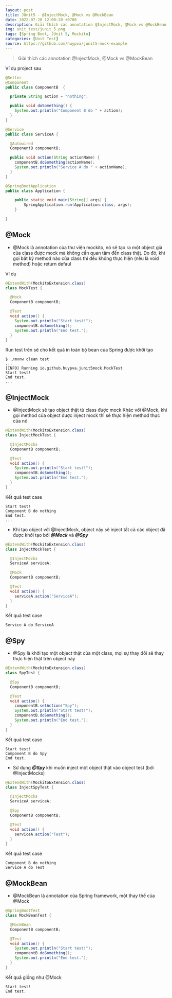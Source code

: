```yaml
---
layout: post
title: JUnit5 - @InjectMock, @Mock vs @MockBean
date: 2022-07-28 12:00:20 +0700
description: Giải thích các annotation @InjectMock, @Mock vs @MockBean
img: unit_test/junit_5.png
tags: [Spring Boot, JUnit 5, Mockito]
categories: [Unit Test]
source: https://github.com/huypva/junit5-mock-example
---
```


> Giải thích các annotation @InjectMock, @Mock vs @MockBean

Ví dụ project sau
```java
@Setter
@Component
public class ComponentB  {

  private String action = "nothing";

  public void doSomething() {
    System.out.println("Component B do " + action);
  }
}

@Service
public class ServiceA {

  @Autowired
  ComponentB componentB;

  public void action(String actionName) {
    componentB.doSomething(actionName);
    System.out.println("Service A do " + actionName);
  }
}

@SpringBootApplication
public class Application {

	public static void main(String[] args) {
		SpringApplication.run(Application.class, args);
	}

}
```

## @Mock

- @Mock là annotation của thư viện mockito, nó sẽ tạo ra một object giả của class được mock mà không cần quan tâm đến class thật. 
Do đó, khi gọi bất kỳ method nào của class thì đều không thực hiện (nếu là void method) hoặc return defaul 

Ví dụ
```java
@ExtendWith(MockitoExtension.class)
class MockTest {

  @Mock
  ComponentB componentB;

  @Test
  void action() {
    System.out.println("Start test!");
    componentB.doSomething();
    System.out.println("End test.");
  }
}
```

Run test trên sẽ cho kết quả in toàn bộ bean của Spring được khởi tạo  
```
$ ./mvnw clean test
...
[INFO] Running io.github.huypva.junit5mock.MockTest
Start test!
End test.
...
```

## @InjectMock

- @InjectMock sẽ tạo object thật từ class được mock
Khác với @Mock, khi gọi method của object được inject mock thì sẽ thực hiện method thực của nó

```java
@ExtendWith(MockitoExtension.class)
class InjectMockTest {

  @InjectMocks
  ComponentB componentB;

  @Test
  void action() {
    System.out.println("Start test!");
    componentB.doSomething();
    System.out.println("End test.");
  }
}
```

Kết quả test case
```text
Start test!
Component B do nothing
End test.
...
``` 

- Khi tạo object với @InjectMock, object này sẽ inject tất cả các object đã được khởi tạo bởi ***@Mock*** và ***@Spy***

```java
@ExtendWith(MockitoExtension.class)
class InjectMockTest {

  @InjectMocks
  ServiceA serviceA;

  @Mock
  ComponentB componentB;

  @Test
  void action() {
    serviceA.action("ServiceA");
  }
}
```

Kết quả test case  
```text
Service A do ServiceA
```

## @Spy

- @Spy là khởi tạo một object thật của một class, mọi sự thay đổi sẽ thay thực hiện thật trên object này

```java
@ExtendWith(MockitoExtension.class)
class SpyTest {

  @Spy
  ComponentB componentB;

  @Test
  void action() {
    componentB.setAction("Spy");
    System.out.println("Start test!");
    componentB.doSomething();
    System.out.println("End test.");
  }
}
```

Kết quả test case
```text
Start test!
Component B do Spy
End test.
```

- Sử dụng ***@Spy*** khi muốn inject một object thật vào object test (bởi @InjectMocks)

```java
@ExtendWith(MockitoExtension.class)
class InjectSpyTest {

  @InjectMocks
  ServiceA serviceA;

  @Spy
  ComponentB componentB;

  @Test
  void action() {
    serviceA.action("Test");
  }
}
```

Kết quả test case  
```text
Component B do nothing
Service A do Test
```

## @MockBean

- @MockBean là annotation của Spring framework, một thay thế của @Mock 

```java
@SpringBootTest
class MockBeanTest {

  @MockBean
  ComponentB componentB;

  @Test
  void action() {
    System.out.println("Start test!");
    componentB.doSomething();
    System.out.println("End test.");
  }
}
```

Kết quả giống như @Mock
```
Start test!
End test.
```


